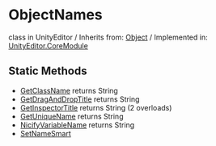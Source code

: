 # ObjectNames
class in UnityEditor
 / Inherits from: <a href="https://docs.unity3d.com/6000.0/Documentation/ScriptReference/Object.html" target="_blank">Object</a> / Implemented in: <a href="https://docs.unity3d.com/6000.0/Documentation/ScriptReference/UnityEditor.CoreModule.html" target="_blank">UnityEditor.CoreModule</a>
## Static Methods
- <a href="https://docs.unity3d.com/6000.0/Documentation/ScriptReference/ObjectNames.GetClassName.html" target="_blank">GetClassName</a> returns String
- <a href="https://docs.unity3d.com/6000.0/Documentation/ScriptReference/ObjectNames.GetDragAndDropTitle.html" target="_blank">GetDragAndDropTitle</a> returns String
- <a href="https://docs.unity3d.com/6000.0/Documentation/ScriptReference/ObjectNames.GetInspectorTitle.html" target="_blank">GetInspectorTitle</a> returns String (2 overloads)
- <a href="https://docs.unity3d.com/6000.0/Documentation/ScriptReference/ObjectNames.GetUniqueName.html" target="_blank">GetUniqueName</a> returns String
- <a href="https://docs.unity3d.com/6000.0/Documentation/ScriptReference/ObjectNames.NicifyVariableName.html" target="_blank">NicifyVariableName</a> returns String
- <a href="https://docs.unity3d.com/6000.0/Documentation/ScriptReference/ObjectNames.SetNameSmart.html" target="_blank">SetNameSmart</a>
